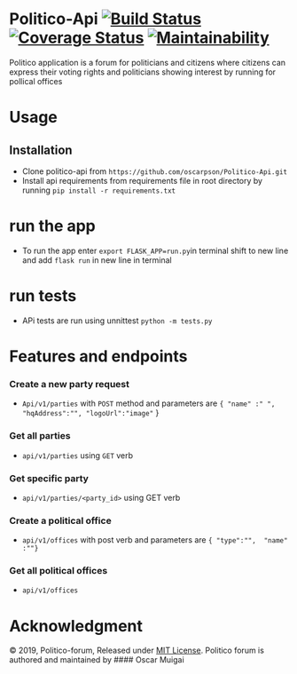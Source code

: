 # Politico-Api      [![Build Status](https://travis-ci.org/oscarpson/Politico-Api.svg?branch=develop)](https://travis-ci.org/oscarpson/Politico-Api)        [![Coverage Status](https://coveralls.io/repos/github/oscarpson/Politico-Api/badge.svg?branch=develop)](https://coveralls.io/github/oscarpson/Politico-Api?branch=develop)        [![Maintainability](https://api.codeclimate.com/v1/badges/05a8750d2198c3bb504e/maintainability)](https://codeclimate.com/github/oscarpson/Politico-Api/maintainability)
Politico application  is a forum for politicians and citizens where citizens can express their voting rights  and politicians showing interest by running for pollical offices 
# Usage

## Installation
*	Clone politico-api from `https://github.com/oscarpson/Politico-Api.git`
*	Install api requirements from requirements file in root directory by running `pip install -r requirements.txt`
 
# run the app
*	To run the app enter ` export FLASK_APP=run.py `in terminal  shift to new line and add `flask run` in new line in terminal

# run tests
*	APi tests are run using unnittest `python -m tests.py`

# Features and endpoints 

###	Create a new party request
* `Api/v1/parties` with `POST` method  and  parameters are `{ "name" :" ", "hqAddress":"", "logoUrl":"image"`
}

###	Get all parties
* `api/v1/parties` using `GET` verb 

###	Get specific party
* `api/v1/parties/<party_id>` using GET verb 

###	Create a political office 
* `api/v1/offices` with post verb and parameters are `{ "type":"",  "name" :""}`

###	Get all political offices
* `api/v1/offices`

# Acknowledgment
 © 2019, Politico-forum, Released under [MIT 
License](http://www.opensource.org/licenses/mit-license.php).
 Politico forum is authored and  maintained by #### Oscar Muigai

